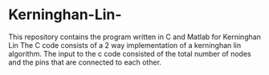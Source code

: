 # Kerninghan-Lin-
This repository contains the program written in C and Matlab for Kerninghan Lin The C code consists of a 2 way implementation of a kerninghan lin algorithm. The input to the c code consisted of  the total number of nodes and the pins that are connected to each other.
